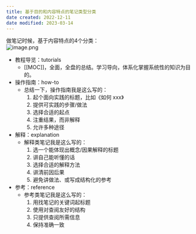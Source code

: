 ```yaml
---
title: 基于目的和内容特点的笔记类型分类
date created: 2022-12-11
date modified: 2023-03-14
---
```


做笔记时候，基于内容特点的4个分类：  
![image.png](https://img.oldwinter.top/20221210011935.png)

- 教程导览：tutorials
	- [[MOC]]，全面，全盘的总结。学习导向，体系化掌握系统性的知识为目的。
- 操作指南：how-to
	- 总结一下，操作指南我是这么写的：
		1. 起个面向实践的标题，比如《如何 xxx》
		2. 提供可实践的步骤/做法
		3. 选择合适的起点
		4. 注重结果，而非解释
		5. 允许多种途径
- 解释：explanation
	- 解释类笔记我是这么写的：
		1. 选一个能体现出概念/因果解释的标题
		2. 讲自己能听懂的话
		3. 选择合适的解释方法
		4. 讲清前因后果
		5. 避免讲做法、或写成结构化的参考
- 参考：reference
	- 参考类笔记我是这么写的：
		1. 用找笔记的关键词起标题
		2. 使用对查阅友好的结构
		3. 只提供查阅所需信息
		4. 保持准确一致
